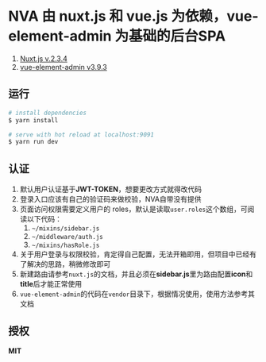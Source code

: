 # NVA 由 nuxt.js 和 vue.js 为依赖，vue-element-admin 为基础的后台SPA

1. [Nuxt.js v.2.3.4](https://github.com/nuxt/nuxt.js/releases/tag/v2.3.4)
2. [vue-element-admin v3.9.3](https://github.com/PanJiaChen/vue-element-admin/releases/tag/v3.9.3)

## 运行

``` bash
# install dependencies
$ yarn install

# serve with hot reload at localhost:9091
$ yarn run dev
```

## 认证

1. 默认用户认证基于**JWT-TOKEN**，想要更改方式就得改代码
2. 登录入口应该有自己的验证码来做校验，NVA自带没有提供
3. 页面访问权限需要定义用户的 roles，默认是读取`user.roles`这个数组，可阅读以下代码：
    1. `~/mixins/sidebar.js`
    2. `~/middleware/auth.js`
    3. `~/mixins/hasRole.js`
4. 关于用户登录与权限校验，肯定得自己配置，无法开箱即用，但项目中已经有了解决的思路，稍微修改即可
5. 新建路由请参考`nuxt.js`的文档，并且必须在**sidebar.js**里为路由配置**icon**和**title**后才能正常使用
6. `vue-element-admin`的代码在`vendor`目录下，根据情况使用，使用方法参考其文档

## 授权
**MIT**
